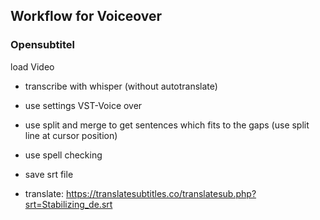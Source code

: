## Workflow for Voiceover

### Opensubtitel
load Video
- transcribe with whisper (without autotranslate)
- use settings VST-Voice over
- use split and merge to get sentences which fits to the gaps (use split line at cursor position)
- use spell checking
- save srt file

- translate: https://translatesubtitles.co/translatesub.php?srt=Stabilizing_de.srt


